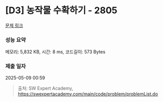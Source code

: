 # [D3] 농작물 수확하기 - 2805 

[문제 링크](https://swexpertacademy.com/main/code/problem/problemDetail.do?contestProbId=AV7GLXqKAWYDFAXB) 

### 성능 요약

메모리: 5,832 KB, 시간: 8 ms, 코드길이: 573 Bytes

### 제출 일자

2025-05-09 00:59



> 출처: SW Expert Academy, https://swexpertacademy.com/main/code/problem/problemList.do